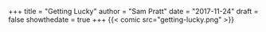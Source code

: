 +++
title = "Getting Lucky"
author = "Sam Pratt"
date = "2017-11-24"
draft = false
showthedate = true
+++
{{< comic src="getting-lucky.png" >}}